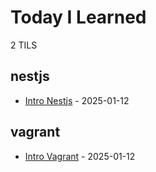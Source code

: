 # Today I Learned

<!-- count starts -->2<!-- count ends --> TILS

<!-- index starts -->
## nestjs

* [Intro Nestjs](https://github.com/wildandhya/til/blob/main/nestjs/intro-nestjs.md) - 2025-01-12

## vagrant

* [Intro Vagrant](https://github.com/wildandhya/til/blob/main/vagrant/intro-vagrant.md) - 2025-01-12
<!-- index ends -->
